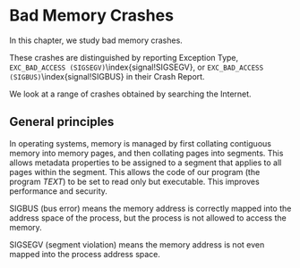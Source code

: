 # Bad Memory Crashes

In this chapter, we study bad memory crashes.

These crashes are distinguished by reporting Exception Type,
`EXC_BAD_ACCESS (SIGSEGV)`\index{signal!SIGSEGV},
or `EXC_BAD_ACCESS (SIGBUS)`\index{signal!SIGBUS} in their Crash Report.

We look at a range of crashes obtained by searching the Internet.

## General principles

In operating systems, memory is managed by first collating contiguous memory into memory pages, and then collating pages into segments.  This allows metadata properties to be assigned to a segment that applies to all pages within the segment.  This allows the code of our program (the program _TEXT_) to be set to read only but executable.  This improves performance and security.

SIGBUS (bus error) means the memory address is correctly mapped into the address space of the process, but the process is not allowed to access the memory.

SIGSEGV (segment violation) means the memory address is not even mapped into the process address space.

